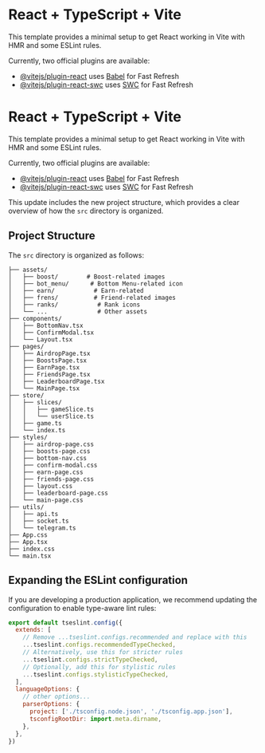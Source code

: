 # React + TypeScript + Vite

This template provides a minimal setup to get React working in Vite with HMR and some ESLint rules.

Currently, two official plugins are available:

- [@vitejs/plugin-react](https://github.com/vitejs/vite-plugin-react/blob/main/packages/plugin-react/README.md) uses [Babel](https://babeljs.io/) for Fast Refresh
- [@vitejs/plugin-react-swc](https://github.com/vitejs/vite-plugin-react-swc) uses [SWC](https://swc.rs/) for Fast Refresh
# React + TypeScript + Vite

This template provides a minimal setup to get React working in Vite with HMR and some ESLint rules.

Currently, two official plugins are available:

- [@vitejs/plugin-react](https://github.com/vitejs/vite-plugin-react/blob/main/packages/plugin-react/README.md) uses [Babel](https://babeljs.io/) for Fast Refresh
- [@vitejs/plugin-react-swc](https://github.com/vitejs/vite-plugin-react-swc) uses [SWC](https://swc.rs/) for Fast Refresh


This update includes the new project structure, which provides a clear overview of how the `src` directory is organized.
## Project Structure

The `src` directory is organized as follows:

```src/
├── assets/
│   ├── boost/        # Boost-related images
│   ├── bot_menu/      # Bottom Menu-related icon
│   ├── earn/           # Earn-related
│   ├── frens/          # Friend-related images
│   ├── ranks/           # Rank icons
│   └── ...              # Other assets
├── components/
│   ├── BottomNav.tsx
│   ├── ConfirmModal.tsx
│   └── Layout.tsx
├── pages/
│   ├── AirdropPage.tsx
│   ├── BoostsPage.tsx
│   ├── EarnPage.tsx
│   ├── FriendsPage.tsx
│   ├── LeaderboardPage.tsx
│   └── MainPage.tsx
├── store/
│   ├── slices/
│   │   ├── gameSlice.ts
│   │   └── userSlice.ts
│   ├── game.ts
│   └── index.ts
├── styles/
│   ├── airdrop-page.css
│   ├── boosts-page.css
│   ├── bottom-nav.css
│   ├── confirm-modal.css
│   ├── earn-page.css
│   ├── friends-page.css
│   ├── layout.css
│   ├── leaderboard-page.css
│   └── main-page.css
├── utils/
│   ├── api.ts
│   ├── socket.ts
│   └── telegram.ts
├── App.css
├── App.tsx
├── index.css
└── main.tsx
```


## Expanding the ESLint configuration

If you are developing a production application, we recommend updating the configuration to enable type-aware lint rules:

```js
export default tseslint.config({
  extends: [
    // Remove ...tseslint.configs.recommended and replace with this
    ...tseslint.configs.recommendedTypeChecked,
    // Alternatively, use this for stricter rules
    ...tseslint.configs.strictTypeChecked,
    // Optionally, add this for stylistic rules
    ...tseslint.configs.stylisticTypeChecked,
  ],
  languageOptions: {
    // other options...
    parserOptions: {
      project: ['./tsconfig.node.json', './tsconfig.app.json'],
      tsconfigRootDir: import.meta.dirname,
    },
  },
})

